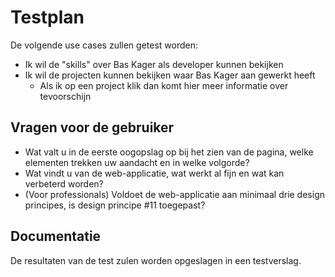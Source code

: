 # Testplan
De volgende use cases zullen getest worden:
- Ik wil de "skills" over Bas Kager als developer kunnen bekijken
- Ik wil de projecten kunnen bekijken waar Bas Kager aan gewerkt heeft
    - Als ik op een project klik dan komt hier meer informatie over tevoorschijn

## Vragen voor de gebruiker
- Wat valt u in de eerste oogopslag op bij het zien van de pagina, welke elementen trekken uw aandacht en in welke volgorde?
- Wat vindt u van de web-applicatie, wat werkt al fijn en wat kan verbeterd worden?
- (Voor professionals) Voldoet de web-applicatie aan minimaal drie design principes, is design principe #11 toegepast?

## Documentatie
De resultaten van de test zulen worden opgeslagen in een testverslag.